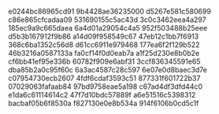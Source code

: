 e0244bc86965cd91
9b4428ae36235000
d5267e581c580699
c86e865cfcadaa09
531690155c5ac43d
3c0c3462eea4a297
185ec9a9c665daea
6a4d01a29054c4a5
952f503488b25eee
d5b3b167912f9b86
a14d09f958549c67
47eb12c1bb7f6913
368c6ba1352c56d8
d61cc6911e979468
177ea6f2f129b522
46b3216a0587133a
fa0cf14f0d0eab7a
a1f25d230e8b0b2e
cf6bb41ef95e336b
60782f909e6abf31
3ccf836345591e65
dba85b2a0c95f60c
6a3ac4587c28c597
6e07e0d8baec3d7e
c07954730ecb2607
4fdf6cdaf3593c51
877331f601722b37
07029063fafaab84
97bd9758eae5a198
c67ad4df3dfd44c0
e1da6c61114614c2
47f7d10bdc57889f
a6e51516c5398312
bacbaf05b6f8530a
f827130e0e8b534a
914f6106b0cd5c1f
